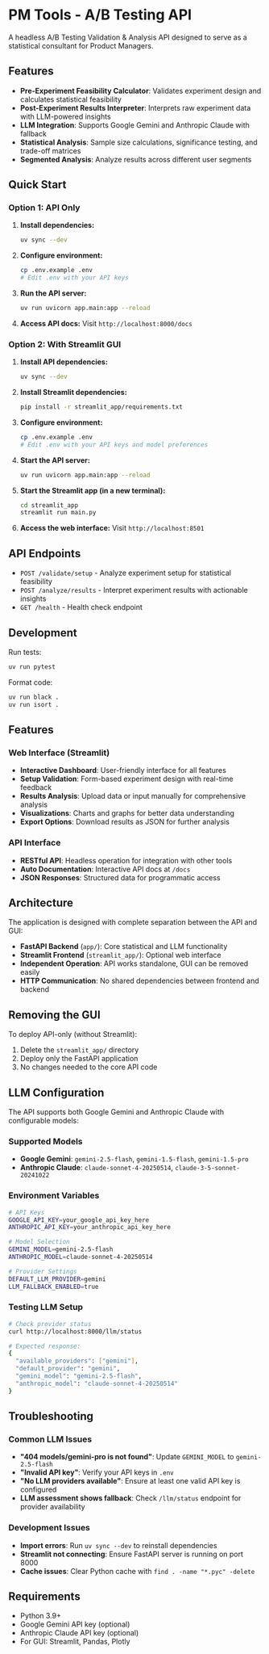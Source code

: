 # PM Tools - A/B Testing API

A headless A/B Testing Validation & Analysis API designed to serve as a statistical consultant for Product Managers.

## Features

- **Pre-Experiment Feasibility Calculator**: Validates experiment design and calculates statistical feasibility
- **Post-Experiment Results Interpreter**: Interprets raw experiment data with LLM-powered insights
- **LLM Integration**: Supports Google Gemini and Anthropic Claude with fallback
- **Statistical Analysis**: Sample size calculations, significance testing, and trade-off matrices
- **Segmented Analysis**: Analyze results across different user segments

## Quick Start

### Option 1: API Only

1. **Install dependencies:**
   ```bash
   uv sync --dev
   ```

2. **Configure environment:**
   ```bash
   cp .env.example .env
   # Edit .env with your API keys
   ```

3. **Run the API server:**
   ```bash
   uv run uvicorn app.main:app --reload
   ```

4. **Access API docs:**
   Visit `http://localhost:8000/docs`

### Option 2: With Streamlit GUI

1. **Install API dependencies:**
   ```bash
   uv sync --dev
   ```

2. **Install Streamlit dependencies:**
   ```bash
   pip install -r streamlit_app/requirements.txt
   ```

3. **Configure environment:**
   ```bash
   cp .env.example .env
   # Edit .env with your API keys and model preferences
   ```

4. **Start the API server:**
   ```bash
   uv run uvicorn app.main:app --reload
   ```

5. **Start the Streamlit app (in a new terminal):**
   ```bash
   cd streamlit_app
   streamlit run main.py
   ```

6. **Access the web interface:**
   Visit `http://localhost:8501`

## API Endpoints

- `POST /validate/setup` - Analyze experiment setup for statistical feasibility
- `POST /analyze/results` - Interpret experiment results with actionable insights
- `GET /health` - Health check endpoint

## Development

Run tests:
```bash
uv run pytest
```

Format code:
```bash
uv run black .
uv run isort .
```

## Features

### Web Interface (Streamlit)
- **Interactive Dashboard**: User-friendly interface for all features
- **Setup Validation**: Form-based experiment design with real-time feedback
- **Results Analysis**: Upload data or input manually for comprehensive analysis
- **Visualizations**: Charts and graphs for better data understanding
- **Export Options**: Download results as JSON for further analysis

### API Interface
- **RESTful API**: Headless operation for integration with other tools
- **Auto Documentation**: Interactive API docs at `/docs`
- **JSON Responses**: Structured data for programmatic access

## Architecture

The application is designed with complete separation between the API and GUI:

- **FastAPI Backend** (`app/`): Core statistical and LLM functionality
- **Streamlit Frontend** (`streamlit_app/`): Optional web interface
- **Independent Operation**: API works standalone, GUI can be removed easily
- **HTTP Communication**: No shared dependencies between frontend and backend

## Removing the GUI

To deploy API-only (without Streamlit):
1. Delete the `streamlit_app/` directory
2. Deploy only the FastAPI application
3. No changes needed to the core API code

## LLM Configuration

The API supports both Google Gemini and Anthropic Claude with configurable models:

### Supported Models
- **Google Gemini**: `gemini-2.5-flash`, `gemini-1.5-flash`, `gemini-1.5-pro`
- **Anthropic Claude**: `claude-sonnet-4-20250514`, `claude-3-5-sonnet-20241022`

### Environment Variables
```bash
# API Keys
GOOGLE_API_KEY=your_google_api_key_here
ANTHROPIC_API_KEY=your_anthropic_api_key_here

# Model Selection
GEMINI_MODEL=gemini-2.5-flash
ANTHROPIC_MODEL=claude-sonnet-4-20250514

# Provider Settings
DEFAULT_LLM_PROVIDER=gemini
LLM_FALLBACK_ENABLED=true
```

### Testing LLM Setup
```bash
# Check provider status
curl http://localhost:8000/llm/status

# Expected response:
{
  "available_providers": ["gemini"],
  "default_provider": "gemini", 
  "gemini_model": "gemini-2.5-flash",
  "anthropic_model": "claude-sonnet-4-20250514"
}
```

## Troubleshooting

### Common LLM Issues
- **"404 models/gemini-pro is not found"**: Update `GEMINI_MODEL` to `gemini-2.5-flash`
- **"Invalid API key"**: Verify your API keys in `.env`
- **"No LLM providers available"**: Ensure at least one valid API key is configured
- **LLM assessment shows fallback**: Check `/llm/status` endpoint for provider availability

### Development Issues
- **Import errors**: Run `uv sync --dev` to reinstall dependencies
- **Streamlit not connecting**: Ensure FastAPI server is running on port 8000
- **Cache issues**: Clear Python cache with `find . -name "*.pyc" -delete`

## Requirements

- Python 3.9+
- Google Gemini API key (optional)
- Anthropic Claude API key (optional)
- For GUI: Streamlit, Pandas, Plotly